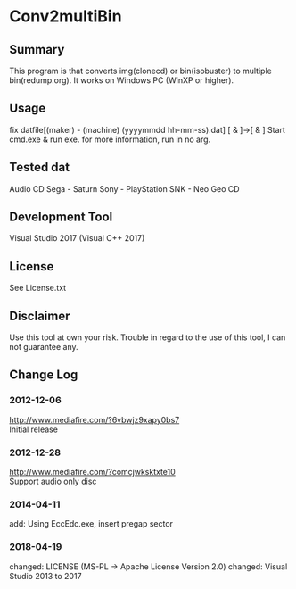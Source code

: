 # Conv2multiBin
## Summary
This program is that converts img(clonecd) or bin(isobuster) to multiple bin(redump.org).
It works on Windows PC (WinXP or higher).

## Usage
fix datfile[(maker) - (machine) (yyyymmdd hh-mm-ss).dat]
	[ & ]->[ &amp; ]
Start cmd.exe & run exe. for more information, run in no arg.

## Tested dat
Audio CD
Sega - Saturn
Sony - PlayStation
SNK - Neo Geo CD

## Development Tool
Visual Studio 2017 (Visual C++ 2017)

## License
See License.txt

## Disclaimer
Use this tool at own your risk.
Trouble in regard to the use of this tool, I can not guarantee any.

## Change Log
### 2012-12-06
http://www.mediafire.com/?6vbwjz9xapy0bs7  
Initial release  

### 2012-12-28
http://www.mediafire.com/?comcjwksktxte10  
Support audio only disc

### 2014-04-11
add: Using EccEdc.exe, insert pregap sector

### 2018-04-19
changed: LICENSE (MS-PL -> Apache License Version 2.0)
changed: Visual Studio 2013 to 2017
